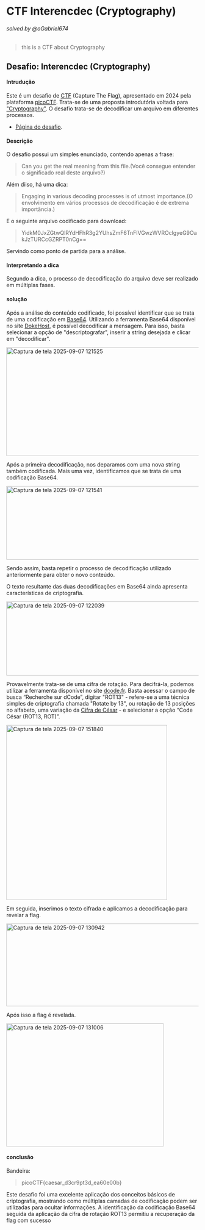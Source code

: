 # CTF Interencdec (Cryptography)
###### solved by @oGabriel674

> this is a CTF about Cryptography

## Desafio: Interencdec (Cryptography)
#### Intrudução
 
 Este é um desafio de [CTF](https://hackersec.com/desafios-hacker-o-que-sao-os-ctf/) (Capture The Flag), apresentado em 2024 pela plataforma [picoCTF](https://picoctf.org/). Trata-se de uma proposta introdutória voltada para ["Cryptography"](https://en.wikipedia.org/wiki/Cryptography). O desafio trata-se de decodificar um arquivo em diferentes processos.

- [Página do desafio](https://play.picoctf.org/practice/challenge/418).

#### Descrição

O desafio possui um simples enunciado, contendo apenas a frase:

> Can you get the real meaning from this file.(Você consegue entender o significado real deste arquivo?)

Além diiso, há uma dica:

> Engaging in various decoding processes is of utmost importance.(O envolvimento em vários processos de decodificação é de extrema importância.)

E o seguinte arquivo codificado para download:

> YidkM0JxZGtwQlRYdHFhR3g2YUhsZmF6TnFlVGwzWVROclgyeG9OakJzTURCcGZRPT0nCg==

Servindo como ponto de partida para a análise.

#### Interpretando a dica

Segundo a dica, o processo de decodificação do arquivo deve ser realizado em múltiplas fases.

#### solução

Após a análise do conteúdo codificado, foi possível identificar que se trata de uma codificação em [Base64](https://en.wikipedia.org/wiki/Base64). Utilizando a ferramenta Base64 disponível no site [DokeHost](https://dokehost.com.br/ferramenta/codificar-decodificar-base64), é possível decodificar a mensagem. Para isso, basta selecionar a opção de "descriptografar", inserir a string desejada e clicar em "decodificar".

<img width="925" height="285" alt="Captura de tela 2025-09-07 121525" src="https://github.com/user-attachments/assets/7d94232d-7bd2-424e-9dc6-59685121e88b" />

Após a primeira decodificação, nos deparamos com uma nova string também codificada. Mais uma vez, identificamos que se trata de uma codificação Base64.

<img width="921" height="193" alt="Captura de tela 2025-09-07 121541" src="https://github.com/user-attachments/assets/6fae6d40-7df2-4791-96da-d00cc5bd8b76" />

Sendo assim, basta repetir o processo de decodificação utilizado anteriormente para obter o novo conteúdo. 

O texto resultante das duas decodificações em Base64 ainda apresenta características de criptografia.

<img width="910" height="194" alt="Captura de tela 2025-09-07 122039" src="https://github.com/user-attachments/assets/8aebf6e5-1ece-4d35-8219-94544fc06646" />

Provavelmente trata-se de uma cifra de rotação. Para decifrá-la, podemos utilizar a ferramenta disponível no site [dcode.fr](https://www.dcode.fr/). Basta acessar o campo de busca “Recherche sur dCode”, digitar "ROT13" - refere-se a uma técnica simples de criptografia chamada "Rotate by 13", ou rotação de 13 posições no alfabeto, uma variação da [Cifra de César](https://pt.wikipedia.org/wiki/Cifra_de_C%C3%A9sar) - e selecionar a opção “Code César (ROT13, ROT)”.

<img width="421" height="459" alt="Captura de tela 2025-09-07 151840" src="https://github.com/user-attachments/assets/6be022ee-e566-44a2-ac27-f76a08c4e44e" />


Em seguida, inserimos o texto cifrada e aplicamos a decodificação para revelar a flag.

<img width="528" height="217" alt="Captura de tela 2025-09-07 130942" src="https://github.com/user-attachments/assets/ee113e50-0fc5-4687-8c9a-e5cf1fe16267" />

Após isso a flag é revelada.

<img width="412" height="323" alt="Captura de tela 2025-09-07 131006" src="https://github.com/user-attachments/assets/a4030b55-6e00-4fff-a6a3-0a1f6631e556" />

#### conclusão

Bandeira:

> picoCTF{caesar_d3cr9pt3d_ea60e00b}

Este desafio foi uma excelente aplicação dos conceitos básicos de criptografia, mostrando como múltiplas camadas de codificação podem ser utilizadas para ocultar informações. A identificação da codificação Base64 seguida da aplicação da cifra de rotação ROT13 permitiu a recuperação da flag com sucesso
